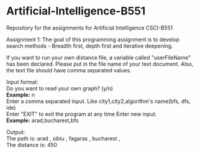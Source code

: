 # Artificial-Intelligence-B551

Repository for the assignments for Artificial Intelligence CSCI-B551  
  
Assignment 1: The goal of this programming assignment is to develop search methods - Breadth first, depth first and iterative deepening.  

If you want to run your own distance file, a variable called "userFileName" has been declared. Please put in the file name of your text document. Also, the text file should have comma separated values.  

Input format:  
Do you want to read your own graph? (y/n)  
**Example:** n  
Enter a comma separated input. Like city1,city2,algorithm's name(bfs, dfs, ide)  
Enter "EXIT" to exit the program at any time
Enter new input.   
**Example:** arad,bucharest,bfs  
  
Output:  
The path is: arad , sibiu , fagaras , bucharest ,   
The distance is: 450  
